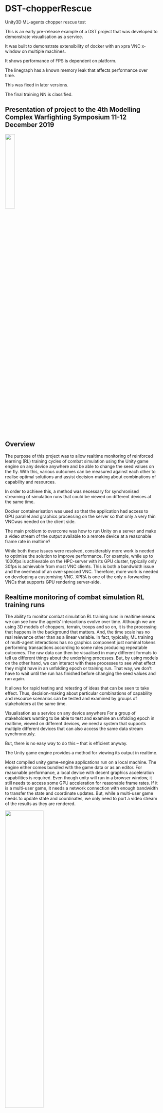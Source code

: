 # DST-chopperRescue
 Unity3D ML-agents chopper rescue test

This is an early pre-release example of a DST project that was developed to demonstrate visualisation as a service.

It was built to demonstrate extensibility of docker with an xpra VNC x-window on multiple machines.

It shows performance of FPS is dependent on platform.

The linegraph has a known memory leak that affects performance over time.

This was fixed in later versions.

The final training NN is classified.

## Presentation of project to the 4th Modelling Complex Warfighting Symposium 11-12 December 2019

<img src="https://user-images.githubusercontent.com/29798223/121505913-652bcc00-ca22-11eb-82c4-1d973d7e826b.jpg" width="25%" height="25%">

## Overview
The purpose of this project was to allow realtime monitoring of reinforced learning (RL) training cycles of combat simulation using the Unity game engine on any device anywhere and be able to change the seed values on the fly. With this, various outcomes can be measured against each other to realise optimal solutions and assist decision-making about combinations of capability and resources.

In order to achieve this, a method was necessary for synchronised streaming of simulation runs that could be viewed on different devices at the same time. 

Docker containerisation was used so that the application had access to GPU parallel and graphics processing on the server so that only a very thin VNCwas needed on the client side.

The main problem to overcome was how to run Unity on a server and make a video stream of the output available to a remote device at a reasonable frame rate in realtime?

While both these issues were resolved, considerably more work is needed to optimise the solution to improve performance. For example, while up to 1000fps is achievable on the HPC-server with its GPU cluster, typically only 30fps is achievable from most VNC clients. This is both a bandwidth issue and the overhead of an over-specced VNC. Therefore, more work is needed on developing a customising VNC.  XPRA is one of the only x-forwarding VNCs that supports GPU rendering server-side.

## Realtime monitoring of combat simulation RL training runs
The ability to monitor combat simulation RL training runs in realtime means we can see how the agents’ interactions evolve over time. Although we are using 3D models of choppers, terrain, troops and so on, it is the processing that happens in the background that matters. And, the time scale has no real relevance other than as a linear variable. In fact, typically, ML training of multi-agent interactions has no graphics component just nominal tokens performing transactions according to some rules producing repeatable outcomes. The raw data can then be visualised in many different formats to tell us different things about the underlying processes. But, by using models on the other hand, we can interact with these processes to see what effect they might have in an unfolding epoch or training run. That way, we don’t have to wait until the run has finished before changing the seed values and run again.

It allows for rapid testing and retesting of ideas that can be seen to take effect. Thus, decision-making about particular combinations of capability and resource scenarios can be tested and examined by groups of stakeholders at the same time.

Visualisation as a service on any device anywhere
For a group of stakeholders wanting to be able to test and examine an unfolding epoch in realtime, viewed on different devices, we need a system that supports multiple different devices that can also access the same data stream synchronously. 

But, there is no easy way to do this – that is efficient anyway.

The Unity game engine provides a method for viewing its output in realtime.

Most compiled unity game-engine applications run on a local machine. The engine either comes bundled with the game data or as an editor. For reasonable performance, a local device with decent graphics acceleration capabilities is required. Even though unity will run in a browser window, it still needs to access some GPU acceleration for reasonable frame rates. If it is a multi-user game, it needs a network connection with enough bandwidth to transfer the state and coordinate updates. But, while a multi-user game needs to update state and coordinates, we only need to port a video stream of the results as they are rendered.

<img src="https://user-images.githubusercontent.com/29798223/121506666-13d00c80-ca23-11eb-848e-df46965cc381.jpg" width="50%" height="50%">

 
Video streaming is an obvious solution. But it has many barriers to overcome, the least of which is bandwidth. To ensure all connected devices are receiving the same data at the same time all the GPU processing is done server-side. This ensure that, even if frames are dropped, they do not get out of sequence.

This means the video data from the server comes from only a single source. This is served by an x-forwarded desktop environment to whatever device is connected.

<img src="https://user-images.githubusercontent.com/29798223/121506747-28aca000-ca23-11eb-9f22-5c2bc5934b08.png" width="50%" height="50%">

To orchestrate this, a Docker container is used to support the particular specifications for each device. Docker spins up an x-forwarded video stream for each device connected with its own port number. Using a HPC-server with a cluster of GPU cards, there is enough processing power to ensure each container has access to the maximum resources it needs to get the optimal throughput of the video stream.

<img src="https://user-images.githubusercontent.com/29798223/121506829-40842400-ca23-11eb-8519-77e8f921d12e.jpg" width="50%" height="50%">

## Reinforcement Learning
The test case uses a combat simulation involving multi-agent reinforcement learning. Over time, the agents learn how to achieve the goals set for them more efficiently. RL training epochs require GPU processing on the HPC-server.

<img src="https://user-images.githubusercontent.com/29798223/121506961-601b4c80-ca23-11eb-921d-2a7fb50d6b11.png" width="50%" height="50%">

## Virtual Network Client
There are lots of VNC clients that can be used for video streaming that also allow for some interactivity with the source app. In order to be able to change the seed values from our remote device we needed to use a VNC. 

## X11docker
Mviereck’s x11docker base image allows GUI apps to run inside a Docker container with access to the host machine’s GPU processors:
–	It runs an X display server on the host system and provides it to our Docker container.
–	It does some security setup to avoid X security leaks in a sandbox environment.
–	There are no obliging dependencies on the host besides X and Docker.
–	Remote access with SSH, VNC or HTML5 is possible, and
–	hardware acceleration for OpenGL using the NVidia CUDA drivers.
Its also possible to run containers with different backends following the OCI runtime specification using a json manifest which gives us the flexibility to support multiple different client devices from the same base image.

<img src="https://user-images.githubusercontent.com/29798223/121507177-8c36cd80-ca23-11eb-9f5c-f5f27c23bc5d.jpg" width="50%" height="50%">


With the x-forwarding application xpra installed on the host machine, this was used for the VNC client to attach to. Xpra supports ssh or tcp over ip. We just need to specify a port and display number for the x server to broadcast from and another port for the client to attach to.

<img src="https://user-images.githubusercontent.com/29798223/121507223-98bb2600-ca23-11eb-87c0-6ee1d2b8d4b7.png" width="50%" height="50%">

And there it is. A unity game engine server, running in Docker on a HPC with a GPU cluster using all that processing power server-side simply streaming the results to a very thin client but with interactivity so we can adjust the seed values on the fly.

<img src="https://user-images.githubusercontent.com/29798223/121507292-a83a6f00-ca23-11eb-9cb0-4ca4f7eefd16.jpg" width="50%" height="50%">

 
